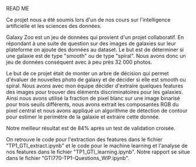 READ ME

Ce projet nous a été soumis lors d'un de nos cours sur l'intelligence artificielle et les sciences des données.

Galaxy Zoo est un jeu de données qui provient d'un projet collaboratif. En répondant à une suite de question sur des images
de galaxies sur leur plateforme on ajoute des données au dataset. Le but est de déterminer si une galaxie est de type 
"smooth" ou de type "spiral". Nous avons donc un jeu de données conséquent avec à peu près 32 000 photos.

Le but de ce projet était de monter un arbre de décision qui permet d'évaluer de nouvelles photo de galaxy et de décider si
elle est smooth ou spiral. Nous avons avec mon équipe décider d'extraire quelques features des images pour trouver des 
éléments discriminatoires pour les galaxies. Ainsi nous avons utilisé la fraction de pixel blanc sur une image binarisé 
pour trois seuils différents, nous avons extrait les composantes RGB du pixel central et nous avons appliqué un algorithme
de détection de contour pour estimer le perimètre de la galaxie et extraire cette donnée.

Notre meilleur résultat est de 84% après un test de validation croisée.

On retrouve le code pour l'extraction des features dans le fichier "TP1_GTI_extract.ipynb" et le code pour le machine
learning et l'analyse de nos features dans le fichier "TP1_GTI_learning.ipynb". Notre rapport se situe dans le fichier
"GTI770-TP1-Questions_WIP.ipynb".